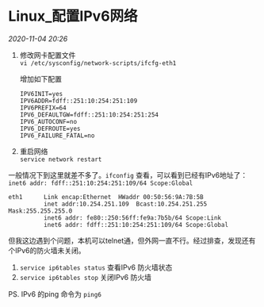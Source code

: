 # Linux_配置IPv6网络

_2020-11-04_ _20:26_ 

1. 修改网卡配置文件  
`vi /etc/sysconfig/network-scripts/ifcfg-eth1`

    增加如下配置
    ```
    IPV6INIT=yes
    IPV6ADDR=fdff::251:10:254:251:109
    IPV6PREFIX=64
    IPV6_DEFAULTGW=fdff::251:10:254:251:254
    IPV6_AUTOCONF=no
    IPV6_DEFROUTE=yes
    IPV6_FAILURE_FATAL=no
    ```

2. 重启网络  
`service network restart`

一般情况下到这里就差不多了。`ifconfig` 查看，可以看到已经有IPv6地址了：`inet6 addr: fdff::251:10:254:251:109/64 Scope:Global`
```
eth1      Link encap:Ethernet  HWaddr 00:50:56:9A:7B:5B
          inet addr:10.254.251.109  Bcast:10.254.251.255  Mask:255.255.255.0
          inet6 addr: fe80::250:56ff:fe9a:7b5b/64 Scope:Link
          inet6 addr: fdff::251:10:254:251:109/64 Scope:Global

```


但我这边遇到个问题，本机可以telnet通，但外网一直不行。经过排查，发现还有个IPv6的防火墙未关闭。

1. `service ip6tables status` 查看IPv6 防火墙状态
2. `service ip6tables stop` 关闭IPv6 防火墙

PS. IPv6 的ping 命令为 `ping6`

